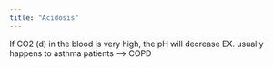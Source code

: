 ```yaml
---
title: "Acidosis"
---
```

If CO2 (d) in the blood is very high, the pH will decrease
EX. usually happens to asthma patients --&gt; COPD

